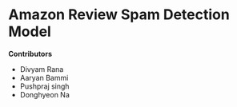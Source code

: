 # Amazon Review Spam Detection Model
**Contributors**
* Divyam Rana
* Aaryan Bammi
* Pushpraj singh
* Donghyeon Na

